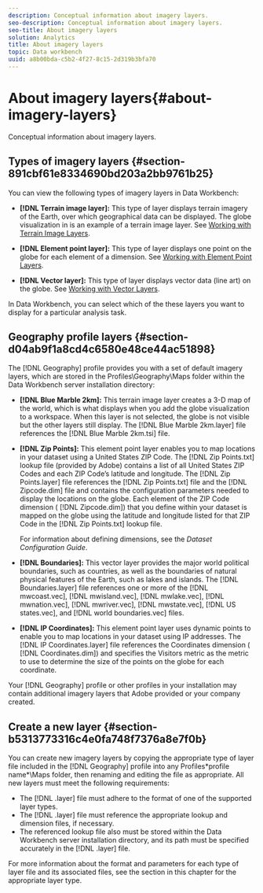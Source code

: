 ```yaml
---
description: Conceptual information about imagery layers.
seo-description: Conceptual information about imagery layers.
seo-title: About imagery layers
solution: Analytics
title: About imagery layers
topic: Data workbench
uuid: a8b00bda-c5b2-4f27-8c15-2d319b3bfa70
---
```


# About imagery layers{#about-imagery-layers}

Conceptual information about imagery layers.

## Types of imagery layers {#section-891cbf61e8334690bd203a2bb9761b25}

You can view the following types of imagery layers in Data Workbench:

* **[!DNL Terrain image layer]:** This type of layer displays terrain imagery of the Earth, over which geographical data can be displayed. The globe visualization in is an example of a terrain image layer. See [Working with Terrain Image Layers](../../../home/c-get-started/c-im-layers/c-ter-img-layers/c-ter-img-layers.md#concept-f4b3a20969354ca38955e3fd5beb0f4f). 

* **[!DNL Element point layer]:** This type of layer displays one point on the globe for each element of a dimension. See [Working with Element Point Layers](../../../home/c-get-started/c-im-layers/c-elmt-pt-layers/c-elmt-pt-layers.md#concept-7c93c54552844a20bd6014ae8446b3fd). 

* **[!DNL Vector layer]:** This type of layer displays vector data (line art) on the globe. See [Working with Vector Layers](../../../home/c-get-started/c-im-layers/c-vctr-layers/c-vctr-layers.md#concept-a9b9cb7fc33b4aa5ae1646fab202dcc9).

In Data Workbench, you can select which of the these layers you want to display for a particular analysis task.

## Geography profile layers {#section-d04ab9f1a8cd4c6580e48ce44ac51898}

The [!DNL Geography] profile provides you with a set of default imagery layers, which are stored in the Profiles\Geography\Maps folder within the Data Workbench server installation directory:

* **[!DNL Blue Marble 2km]:** This terrain image layer creates a 3-D map of the world, which is what displays when you add the globe visualization to a workspace. When this layer is not selected, the globe is not visible but the other layers still display. The [!DNL Blue Marble 2km.layer] file references the [!DNL Blue Marble 2km.tsi] file. 

* **[!DNL Zip Points]:** This element point layer enables you to map locations in your dataset using a United States ZIP Code. The [!DNL Zip Points.txt] lookup file (provided by Adobe) contains a list of all United States ZIP Codes and each ZIP Code’s latitude and longitude. The [!DNL Zip Points.layer] file references the [!DNL Zip Points.txt] file and the [!DNL Zipcode.dim] file and contains the configuration parameters needed to display the locations on the globe. Each element of the ZIP Code dimension ( [!DNL Zipcode.dim]) that you define within your dataset is mapped on the globe using the latitude and longitude listed for that ZIP Code in the [!DNL Zip Points.txt] lookup file.

  For information about defining dimensions, see the *Dataset Configuration Guide*. 

* **[!DNL Boundaries]:** This vector layer provides the major world political boundaries, such as countries, as well as the boundaries of natural physical features of the Earth, such as lakes and islands. The [!DNL Boundaries.layer] file references one or more of the [!DNL mwcoast.vec], [!DNL mwisland.vec], [!DNL mwlake.vec], [!DNL mwnation.vec], [!DNL mwriver.vec], [!DNL mwstate.vec], [!DNL US states.vec], and [!DNL world boundaries.vec] files. 

* **[!DNL IP Coordinates]:** This element point layer uses dynamic points to enable you to map locations in your dataset using IP addresses. The [!DNL IP Coordinates.layer] file references the Coordinates dimension ( [!DNL Coordinates.dim]) and specifies the Visitors metric as the metric to use to determine the size of the points on the globe for each coordinate.

Your [!DNL Geography] profile or other profiles in your installation may contain additional imagery layers that Adobe provided or your company created.

## Create a new layer {#section-b5313773316c4e0fa748f7376a8e7f0b}

You can create new imagery layers by copying the appropriate type of layer file included in the [!DNL Geography] profile into any Profiles\*profile name*\Maps folder, then renaming and editing the file as appropriate. All new layers must meet the following requirements:

* The [!DNL .layer] file must adhere to the format of one of the supported layer types. 
* The [!DNL .layer] file must reference the appropriate lookup and dimension files, if necessary. 
* The referenced lookup file also must be stored within the Data Workbench server installation directory, and its path must be specified accurately in the [!DNL .layer] file.

For more information about the format and parameters for each type of layer file and its associated files, see the section in this chapter for the appropriate layer type. 

